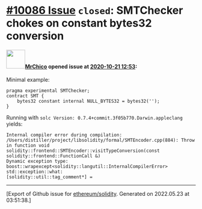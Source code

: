 # [\#10086 Issue](https://github.com/ethereum/solidity/issues/10086) `closed`: SMTChecker chokes on constant bytes32 conversion

#### <img src="https://avatars.githubusercontent.com/u/8930559?u=7f8a8e1e1710a04c8303093b928a943ae89464b2&v=4" width="50">[MrChico](https://github.com/MrChico) opened issue at [2020-10-21 12:53](https://github.com/ethereum/solidity/issues/10086):

Minimal example:
```
pragma experimental SMTChecker;
contract SMT {
    bytes32 constant internal NULL_BYTES32 = bytes32('');
}
```

Running with `solc Version: 0.7.4+commit.3f05b770.Darwin.appleclang` yields:

```
Internal compiler error during compilation:
/Users/distiller/project/libsolidity/formal/SMTEncoder.cpp(884): Throw in function void solidity::frontend::SMTEncoder::visitTypeConversion(const solidity::frontend::FunctionCall &)
Dynamic exception type: boost::wrapexcept<solidity::langutil::InternalCompilerError>
std::exception::what:
[solidity::util::tag_comment*] =
```




-------------------------------------------------------------------------------



[Export of Github issue for [ethereum/solidity](https://github.com/ethereum/solidity). Generated on 2022.05.23 at 03:51:38.]
